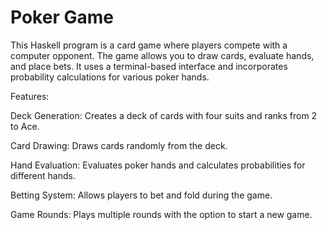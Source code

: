 # Poker Game

This Haskell program is a card game where players compete with a computer opponent. The game allows you to draw cards, evaluate hands, and place bets. It uses a terminal-based interface and incorporates probability calculations for various poker hands.

Features:

Deck Generation: Creates a deck of cards with four suits and ranks from 2 to Ace.

Card Drawing: Draws cards randomly from the deck.

Hand Evaluation: Evaluates poker hands and calculates probabilities for different hands.

Betting System: Allows players to bet and fold during the game.

Game Rounds: Plays multiple rounds with the option to start a new game.
